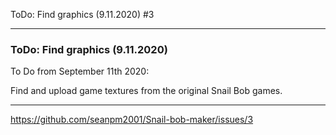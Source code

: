 ToDo: Find graphics (9.11.2020) #3 

***

### ToDo: Find graphics (9.11.2020)

To Do from September 11th 2020:

Find and upload game textures from the original Snail Bob games.

***

https://github.com/seanpm2001/Snail-bob-maker/issues/3

